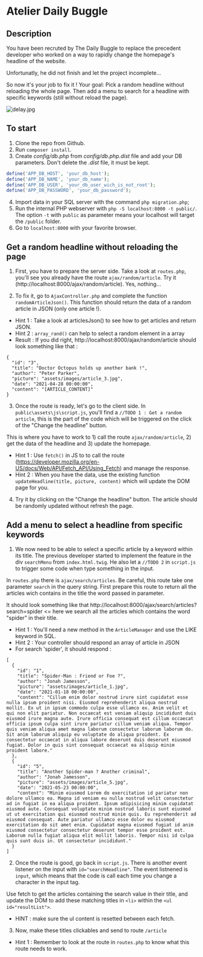 # Atelier Daily Buggle

## Description

You have been recruted by The Daily Buggle to replace the precedent developer who worked on a way to rapidly change the homepage's headline of the website.

Unfortunatly, he did not finish and let the project incomplete...

So now it's your job to fix it ! Your goal: Pick a random headline without reloading the whole page. Then add a menu to search for a headline with specific keywords (still without reload the page).

![delay.jpg](https://i.imgflip.com/5kml2i.jpg)

## To start

1. Clone the repo from Github.
2. Run `composer install`.
3. Create *config/db.php* from *config/db.php.dist* file and add your DB parameters. Don't delete the *.dist* file, it must be kept.
```php
define('APP_DB_HOST', 'your_db_host');
define('APP_DB_NAME', 'your_db_name');
define('APP_DB_USER', 'your_db_user_wich_is_not_root');
define('APP_DB_PASSWORD', 'your_db_password');
```
4. Import data in your SQL server with the command `php migration.php`;
5. Run the internal PHP webserver with `php -S localhost:8000 -t public/`. The option `-t` with `public` as parameter means your localhost will target the `/public` folder.
6. Go to `localhost:8000` with your favorite browser.

## Get a random headline without reloading the page

1. First, you have to prepare the server side. Take a look at `routes.php`, you'll see you already have the route `ajax/random/article`. Try it (http://localhost:8000/ajax/random/article). Yes, nothing...

2. To fix it, go to `AjaxController.php` and complete the function `randomArticleJson()`. This function should return the data of a random article in JSON (only one article !). 
* Hint 1 : Take a look at articlesJson() to see how to get articles and return JSON.
* Hint 2 : `array_rand()` can help to select a random element in a array
* Result : If you did right, http://localhost:8000/ajax/random/article should look something like that : 
```
{
  "id": "3",
  "title": "Doctor Octopus holds up another bank !",
  "author": "Peter Parker",
  "picture": "assets/images/article_3.jpg",
  "date": "2021-04-28 00:00:00",
  "content": "[ARTICLE_CONTENT]"
}
```

3. Once the route is ready, let's go to the client side. In `public\assets\js\script.js`, you'll find a `//TODO 1 : Get a random article`, this is the part of the code which will be triggered on the click of the "Change the headline" button. 

This is where you have to work to 1) call the route `ajax/random/article`, 2) get the data of the headline and 3) update the homepage.
* Hint 1 : Use `fetch()` in JS to to call the route (https://developer.mozilla.org/en-US/docs/Web/API/Fetch_API/Using_Fetch) and manage the response.
* Hint 2 : When you have the data, use the existing function `updateHeadline(title, picture, content)` which will update the DOM page for you.

4. Try it by clicking on the "Change the headline" button. The article should be randomly updated without refresh the page.

## Add a menu to select a headline from specific keywords

1. We now need to be able to select a specific article by a keyword within its title. 
The previous developer started to implement the feature in the div `searchMenu` from `index.html.twig`. He also let a `//TODO 2` in `script.js` to trigger some code when type something in the input.

In `routes.php` there is `ajax/search/articles`. Be careful, this route take one parameter `search` in the query string.
First prepare this route to return all the articles wich contains in the title the word passed in parameter. 

It should look something like that http://localhost:8000/ajax/search/articles?search=spider <= here we search all the articles which contains the word "spider" in their title.

* Hint 1 : You'll need a new method in the `ArticleManager` and use the LIKE keyword in SQL.
* Hint 2 : Your controller should respond an array of article in JSON
* For search 'spider',  it should respond :

```
[
  {
    "id": "1",
    "title": "Spider-Man : Friend or Foe ?",
    "author": "Jonah Jamesson",
    "picture": "assets/images/article_1.jpg",
    "date": "2021-01-18 00:00:00",
    "content": "Cillum enim dolor nostrud irure sint cupidatat esse nulla ipsum proident nisi. Eiusmod reprehenderit aliqua nostrud mollit. Ex ut in ipsum commodo culpa esse ullamco ex. Anim velit et qui non elit pariatur. Non occaecat est veniam aliquip incididunt duis eiusmod irure magna aute. Irure officia consequat est cillum occaecat officia ipsum culpa sint irure pariatur cillum veniam aliqua. Tempor quis veniam aliqua amet magna laborum consectetur laborum laborum do. Sit anim laborum aliquip eu voluptate do aliqua proident. Ex consectetur occaecat in aliqua labore deserunt duis deserunt eiusmod fugiat. Dolor in quis sint consequat occaecat ea aliquip minim proident labore."
  },
  {
    "id": "5",
    "title": "Another Spider-man ? Another criminal",
    "author": "Jonah Jamesson",
    "picture": "assets/images/article_5.jpg",
    "date": "2021-05-23 00:00:00",
    "content": "Minim eiusmod Lorem do exercitation id pariatur non dolore ullamco ea. Magna id veniam eu nulla nostrud velit consectetur ad in fugiat in ea aliqua proident. Ipsum adipisicing minim cupidatat eiusmod aute. Consequat voluptate minim nostrud laboris sunt eiusmod ut ut exercitation qui eiusmod nostrud minim quis. Eu reprehenderit ad eiusmod consequat. Aute pariatur ullamco esse dolor eu eiusmod exercitation do sit amet enim. Cupidatat magna eiusmod fugiat id anim eiusmod consectetur consectetur deserunt tempor esse proident est. Laborum nulla fugiat aliqua elit mollit laboris. Tempor nisi id culpa quis sunt duis in. Ut consectetur incididunt."
  }
]
```


2. Once the route is good, go back in `script.js`. There is another event listener on the input with `id="searchHeadline"`. The event listnened is `input`, which means that the code is call each time you change a character in the input tag. 

Use fetch to get the articles containing the search value in their title, and update the DOM to add these matching titles in `<li>` within the `<ul id="resultList">`.
* HINT : make sure the ul content is resetted between each fetch.
3. Now, make these titles clickables and send to route `/article`
* Hint 1 : Remember to look at the route in `routes.php` to know what this route needs to work.

